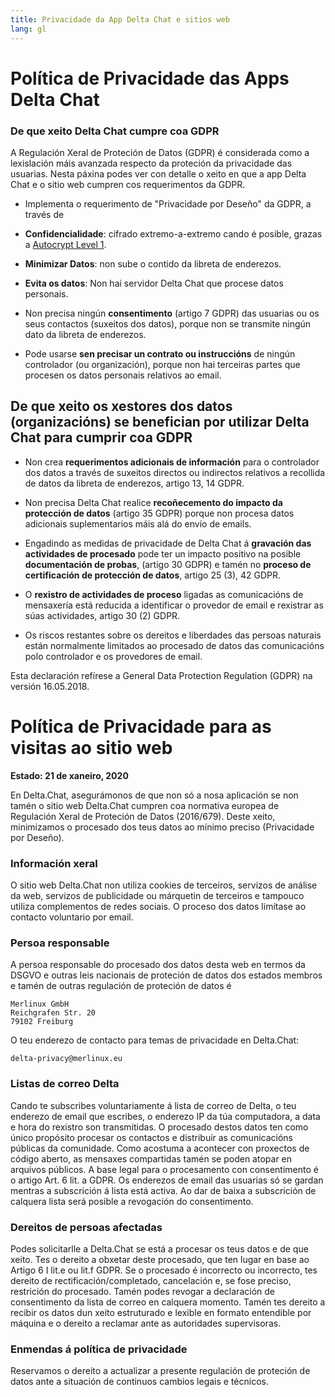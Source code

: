 ```yaml
---
title: Privacidade da App Delta Chat e sitios web
lang: gl
---
```


# Política de Privacidade das Apps Delta Chat

### De que xeito Delta Chat cumpre coa GDPR

A Regulación Xeral de Proteción de Datos (GDPR) é considerada como
a lexislación máis avanzada respecto da proteción da privacidade das usuarias.
Nesta páxina podes ver con detalle o xeito en que a app Delta Chat e o sitio web cumpren
cos requerimentos da GDPR.

- Implementa o requerimento de "Privacidade por Deseño" da GDPR, a través de

- **Confidencialidade**: cifrado extremo-a-extremo cando é posible, grazas a [Autocrypt
Level 1](https://autocrypt.org).

- **Minimizar Datos**: non sube o contido da libreta de enderezos.

- **Evita os datos**: Non hai servidor Delta Chat que procese datos personais.

- Non precisa ningún **consentimento**  (artigo 7 GDPR) das usuarias ou os seus contactos (suxeitos dos datos), porque non se transmite ningún dato da libreta de enderezos.

- Pode usarse **sen precisar un contrato ou instruccións** de ningún controlador (ou organización), porque non hai terceiras partes que procesen os datos personais relativos ao email.


## De que xeito os xestores dos datos (organizacións) se benefician por utilizar Delta Chat para cumprir coa GDPR

- Non crea **requerimentos adicionais de información** para o controlador dos datos a través de suxeitos directos ou indirectos 
relativos a recollida de datos da libreta de enderezos, artigo 13, 14 GDPR.

- Non precisa Delta Chat realice **recoñecemento do impacto da protección de datos** (artigo 35 GDPR) porque non procesa datos adicionais suplementarios máis alá do envío de emails.

- Engadindo as medidas de privacidade de Delta Chat á
**gravación das actividades de procesado** pode ter un impacto positivo
na posible **documentación de probas**, (artigo 30 GDPR)
e tamén no **proceso de certificación de protección de datos**, artigo 25 (3), 42 GDPR.

- O **rexistro de actividades de proceso** ligadas as comunicacións de mensaxería está
reducida a identificar o provedor de email e rexistrar as súas actividades, artigo 30 (2) GDPR.

- Os riscos restantes sobre os dereitos e liberdades das persoas naturais
están normalmente limitados ao procesado de datos das comunicacións
polo controlador e os provedores de email.



Esta declaración refírese a General Data Protection Regulation (GDPR) na versión 16.05.2018.

# Política de Privacidade para as visitas ao sitio web

**Estado: 21 de xaneiro, 2020**

En Delta.Chat, asegurámonos de que non só a nosa aplicación se non tamén o sitio web Delta.Chat
cumpren coa normativa europea de Regulación Xeral de Proteción de Datos
(2016/679). Deste xeito, minimizamos o procesado dos teus datos ao mínimo
preciso (Privacidade por Deseño).

### Información xeral

O sitio web Delta.Chat non utiliza cookies de terceiros, servizos de análise da web, servizos de publicidade ou márquetin de terceiros e tampouco utiliza complementos de redes sociais.
O proceso dos datos limítase ao contacto voluntario por email.

### Persoa responsable

A persoa responsable do procesado dos datos desta web en termos da
DSGVO e outras leis nacionais de proteción de datos dos estados membros e
tamén de outras regulación de proteción de datos é

	Merlinux GmbH
	Reichgrafen Str. 20 
	79102 Freiburg

O teu enderezo de contacto para temas de privacidade en Delta.Chat:

	delta-privacy@merlinux.eu

### Listas de correo Delta

Cando te subscribes voluntariamente á lista de correo de Delta, o teu enderezo de email
que escribes, o enderezo IP da túa computadora, a data e hora do rexistro
son transmitidas. O procesado destos datos ten como único propósito
procesar os contactos e distribuír as comunicacións públicas da comunidade. Como acostuma a acontecer con proxectos de código aberto, as mensaxes compartidas tamén se poden
atopar en arquivos públicos. A base legal para o procesamento con consentimento
é o artigo Art. 6 lit. a GDPR. Os enderezos de email das usuarias só se gardan mentras
a subscrición á lista está activa. Ao dar de baixa a subscrición de calquera lista
será posible a revogación do consentimento.

### Dereitos de persoas afectadas

Podes solicitarlle a Delta.Chat se está a procesar os teus datos e de que xeito.
Tes o dereito a obxetar deste procesado, que ten lugar
en base ao Artigo 6 I lit.e ou lit.f GDPR.
Se o procesado é incorrecto ou incorrecto, tes dereito de rectificación/completado,
cancelación e, se fose preciso, restrición do procesado. Tamén podes revogar
a declaración de consentimento da lista de correo en calquera momento. Tamén tes dereito
a recibir os datos dun xeito estruturado e lexible en formato entendible por máquina e
o dereito a reclamar ante as autoridades supervisoras.

### Enmendas á política de privacidade

Reservamos o dereito a actualizar a presente regulación de proteción de datos
ante a situación de continuos cambios legais e técnicos.


